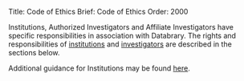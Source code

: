 Title: Code of Ethics
Brief: Code of Ethics
Order: 2000

Institutions, Authorized Investigators and Affiliate Investigators have specific responsibilities in association with Databrary.
The rights and responsibilities of [institutions](|filename|code-of-ethics/institutions.md) and [investigators](|filename|code-of-ethics/investigators.md) are described in the sections below.

Additional guidance for Institutions may be found [here](|filename|../institutional-guidance.md).
